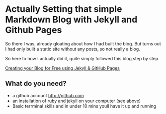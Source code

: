 # Actually Setting that simple Markdown Blog  with Jekyll and Github Pages

So there I was, already gloating about how I had built the blog. But turns out I had only built a static site without any posts, so not really a blog.

So here to how I actually did it, quite simply followed this blog step by step. 

[Creating your Blog for Free using Jekyll & GitHub Pages](https://medium.com/20percentwork/creating-your-blog-for-free-using-jekyll-github-pages-dba37272730a) 

## What do you need? 

- a github account http://github.com
- an installation of ruby and jekyll on your computer (see above)
- Basic terrminal skills and in under 10 mins youll have it up and running

